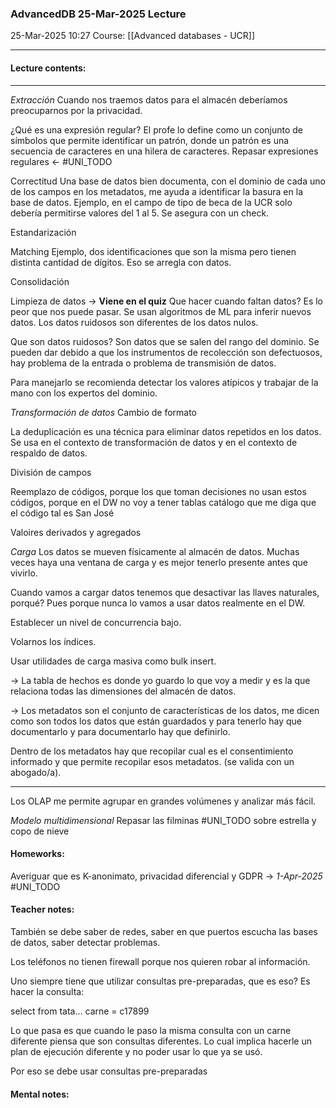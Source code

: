 ### AdvancedDB 25-Mar-2025 Lecture

25-Mar-2025 10:27
Course: [[Advanced databases - UCR]]
___
#### **Lecture contents:**
___
_Extracción_
Cuando nos traemos datos para el almacén deberíamos preocuparnos por la privacidad.

¿Qué es una expresión regular?
El profe lo define como un conjunto de símbolos que permite identificar un patrón, donde un patrón es una secuencia de caracteres en una hilera de caracteres. Repasar expresiones regulares <- #UNI_TODO 

Correctitud
Una base de datos bien documenta, con el dominio de cada uno de los campos en los metadatos, me ayuda a identificar la basura en la base de datos. Ejemplo, en el campo de tipo de beca de la UCR solo debería permitirse valores del 1 al 5. Se asegura con un check.

Estandarización

Matching
Ejemplo, dos identificaciones que son la misma pero tienen distinta cantidad de dígitos. Eso se arregla con datos.

Consolidación

Limpieza de datos -> **Viene en el quiz**
Que hacer cuando faltan datos? Es lo peor que nos puede pasar. 
Se usan algoritmos de ML para inferir nuevos datos. Los datos ruidosos son diferentes de los datos nulos.

Que son datos ruidosos? Son datos que se salen del rango del dominio. Se pueden dar debido a que los instrumentos de recolección son defectuosos, hay problema de la entrada o problema de transmisión de datos.

Para manejarlo se recomienda detectar los valores atípicos y trabajar de la mano con los expertos del dominio.

_Transformación de datos_
Cambio de formato

La deduplicación es una técnica para eliminar datos repetidos en los datos. Se usa en el contexto de transformación de datos y en el contexto de respaldo de datos.

División de campos

Reemplazo de códigos, porque los que toman decisiones no usan estos códigos, porque en el DW no voy a tener tablas catálogo que me diga que el código tal es San José

Valoires derivados y agregados

_Carga_
Los datos se mueven físicamente al almacén de datos. Muchas veces haya una ventana de carga y es mejor tenerlo presente antes que vivirlo.

Cuando vamos a cargar datos tenemos que desactivar las llaves naturales, porqué? Pues porque nunca lo vamos a usar datos realmente en el DW. 

Establecer un nivel de concurrencia bajo.

Volarnos los índices.

Usar utilidades de carga masiva como bulk insert.

-> La tabla de hechos es donde yo guardo lo que voy a medir y es la que relaciona todas las dimensiones del almacén de datos.

-> Los metadatos son el conjunto de características de los datos, me dicen como son todos los datos que están guardados y para tenerlo hay que documentarlo y para documentarlo hay que definirlo.

Dentro de los metadatos hay que recopilar cual es el consentimiento informado y que permite recopilar esos metadatos. (se valida con un abogado/a). 
___

Los OLAP me permite agrupar en grandes volúmenes y analizar más fácil.

_Modelo multidimensional_
Repasar las filminas #UNI_TODO sobre estrella y copo de nieve

#### **Homeworks:**
Averiguar que es K-anonimato, privacidad diferencial y GDPR -> _1-Apr-2025_ #UNI_TODO

#### **Teacher notes:**
También se debe saber de redes, saber en que puertos escucha las bases de datos, saber detectar problemas.

Los teléfonos no tienen firewall porque nos quieren robar al información.

Uno siempre tiene que utilizar consultas pre-preparadas, que es eso? Es hacer la consulta:

select
from
tata...
carne = c17899

Lo que pasa es que cuando le paso la misma consulta con un carne diferente piensa que son consultas diferentes. Lo cual implica hacerle un plan de ejecución diferente y no poder usar lo que ya se usó.

Por eso se debe usar consultas pre-preparadas
#### **Mental notes:**
